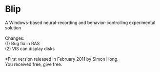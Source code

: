 # Blip
A Windows-based neural-recording and behavior-controlling experimental solution <br><br>
Changes:<br>
(1) Bug fix in RAS<br>
(2) VIS can display disks
<br><br>
*First version released in February 2011 by Simon Hong.<br>
You received free, give free.
